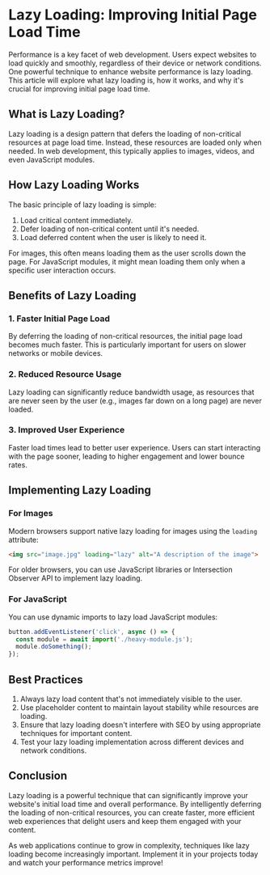 # Lazy Loading: Improving Initial Page Load Time

Performance is a key facet of web development. Users expect websites to load quickly and smoothly, regardless of their device or network conditions. One powerful technique to enhance website performance is lazy loading. This article will explore what lazy loading is, how it works, and why it's crucial for improving initial page load time.

## What is Lazy Loading?

Lazy loading is a design pattern that defers the loading of non-critical resources at page load time. Instead, these resources are loaded only when needed. In web development, this typically applies to images, videos, and even JavaScript modules.

## How Lazy Loading Works

The basic principle of lazy loading is simple:

1. Load critical content immediately.
2. Defer loading of non-critical content until it's needed.
3. Load deferred content when the user is likely to need it.

For images, this often means loading them as the user scrolls down the page. For JavaScript modules, it might mean loading them only when a specific user interaction occurs.

## Benefits of Lazy Loading

### 1. Faster Initial Page Load

By deferring the loading of non-critical resources, the initial page load becomes much faster. This is particularly important for users on slower networks or mobile devices.

### 2. Reduced Resource Usage

Lazy loading can significantly reduce bandwidth usage, as resources that are never seen by the user (e.g., images far down on a long page) are never loaded.

### 3. Improved User Experience

Faster load times lead to better user experience. Users can start interacting with the page sooner, leading to higher engagement and lower bounce rates.

## Implementing Lazy Loading

### For Images

Modern browsers support native lazy loading for images using the `loading` attribute:

```html
<img src="image.jpg" loading="lazy" alt="A description of the image">
```

For older browsers, you can use JavaScript libraries or Intersection Observer API to implement lazy loading.

### For JavaScript

You can use dynamic imports to lazy load JavaScript modules:

```javascript
button.addEventListener('click', async () => {
  const module = await import('./heavy-module.js');
  module.doSomething();
});
```

## Best Practices

1. Always lazy load content that's not immediately visible to the user.
2. Use placeholder content to maintain layout stability while resources are loading.
3. Ensure that lazy loading doesn't interfere with SEO by using appropriate techniques for important content.
4. Test your lazy loading implementation across different devices and network conditions.

## Conclusion

Lazy loading is a powerful technique that can significantly improve your website's initial load time and overall performance. By intelligently deferring the loading of non-critical resources, you can create faster, more efficient web experiences that delight users and keep them engaged with your content.

As web applications continue to grow in complexity, techniques like lazy loading become increasingly important. Implement it in your projects today and watch your performance metrics improve!
